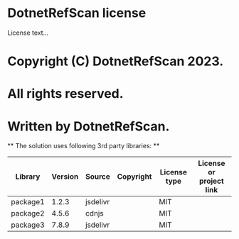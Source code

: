 ﻿# DotnetRefScan license

License text...

# Copyright (C) DotnetRefScan 2023.
# All rights reserved.
# Written by DotnetRefScan.

** The solution uses following 3rd party libraries: **

| Library                           | Version | Source     | Copyright                         | License type            | License or project link         |
|-----------------------------------|---------|------------|-----------------------------------|-------------------------|---------------------------------|
| package1                          | 1.2.3   | jsdelivr   |                                   | MIT                     |                                 |
| package2                          | 4.5.6   | cdnjs      |                                   | MIT                     |                                 |
| package3                          | 7.8.9   | jsdelivr   |                                   | MIT                     |                                 |
